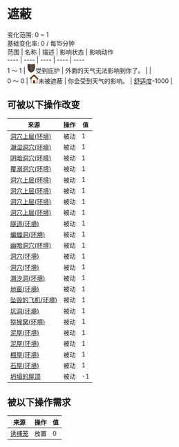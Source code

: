 # 遮蔽  
变化范围: 0 ~ 1  
基础变化率: 0 / 每15分钟  
范围  |  名称  |  描述  |  影响状态  |  影响动作  
----  |  ----  |  ----  |  ----  |  ----  
1 ～ 1  |  <img decoding="async" src="Sprite/Durability.png" style="width:20px;">受到庇护  |  外面的天气无法影响到你了。  |    |    
0 ～ 0  |  <img decoding="async" src="Sprite/Comfort.png" style="width:20px;">未被遮蔽  |  你会受到天气的影响。  |  [舒适度](Comfort.md)-1000  |    
## 可被以下操作改变  
来源  |  操作  |  值  
----  |  ----  |  ----  
[洞穴上层(环境)](Env_CrystalChamber.md)  |  被动  |  1  
[潮湿洞穴(环境)](Env_DampChamber.md)  |  被动  |  1  
[阴暗洞穴(环境)](Env_DarkChamber.md)  |  被动  |  1  
[覆溺洞穴(环境)](Env_FloodedChamber.md)  |  被动  |  1  
[洞穴上层(环境)](Env_HighChamber.md)  |  被动  |  1  
[洞穴上层(环境)](Env_LowChamber.md)  |  被动  |  1  
[洞穴上层(环境)](Env_MidChamber.md)  |  被动  |  1  
[洞穴上层(环境)](Env_NarrowTunnel.md)  |  被动  |  1  
[隧道(环境)](Env_Tunnel.md)  |  被动  |  1  
[蝙蝠洞(环境)](Env_CaveBats.md)  |  被动  |  1  
[幽暗洞穴(环境)](Env_CaveDark.md)  |  被动  |  1  
[洞穴(环境)](Env_CaveGrasslands.md)  |  被动  |  1  
[洞穴(环境)](Env_CaveSea.md)  |  被动  |  1  
[潮汐洞(环境)](Env_CaveTidal.md)  |  被动  |  1  
[地窖(环境)](Env_Cellar.md)  |  被动  |  1  
[坠毁的飞机(环境)](Env_CrashedPlane.md)  |  被动  |  1  
[坑洞(环境)](Env_HighlandHole.md)  |  被动  |  1  
[猕猴窝(环境)](Env_MacaqueDen.md)  |  被动  |  1  
[泥屋(环境)](Env_MudHut.md)  |  被动  |  1  
[泥屋(环境)](Env_MudHutRuins.md)  |  被动  |  1  
[棚屋(环境)](Env_Shed.md)  |  被动  |  1  
[石屋(环境)](Env_StoneHut.md)  |  被动  |  1  
[坍塌的屋顶](Dmg_RoofCollapsed.md)  |  被动  |  -1  
## 被以下操作需求  
来源  |  操作  |  值  
----  |  ----  |  ----  
[诱捕笼](CageTrap.md)  |  放置  |  0  
